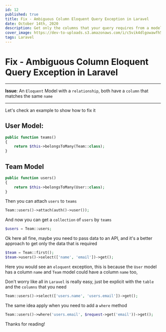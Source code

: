 ```yaml
---
id: 12
published: true
title: Fix - Ambiguous Column Eloquent Query Exception in Laravel
date: October 14th, 2020
description: Get only the columns that your query requires from a model, and it's relationship without issues
cover_image: https://dev-to-uploads.s3.amazonaws.com/i/c5vik4dlgowawfh51h6t.png
tags: Laravel
---
```


# Fix - Ambiguous Column Eloquent Query Exception in Laravel

***
**Issue**: An `Eloquent` Model with a `relationship`, both have a `column` that matches the same `name`
***

Let's check an example to show how to fix it

## User Model:

```php
public function teams()
{
    return $this->belongsToMany(Team::class);
}
``` 

## Team Model

```php
public function users()
{
    return $this->belongsToMany(User::class);
}
```

Then you can attach `users` to `teams`

```php
Team::users()->attach(auth()->user());
```

And now you can get a `collection` of `users` by `teams`

```php
$users = Team::users;
```

Ok here all fine, maybe you need to pass data to an API, 
and it's a better approach to get only the data that is required

```php
$team = Team::first();
$team->users()->select(['name', 'email'])->get();
```

Here you would see an `eloquent` exception, this is because the `User` model has a column `name` 
and `Team` model could have a column `name` too, 


Don't worry like all in `Laravel` is really easy, just be explicit with the `table` and the `columns` that you need

```php
Team::users()->select(['users.name', 'users.email'])->get();
```

The same idea apply when you need to add a `where` method

```php
Team::users()->where('users.email', $request->get('email'))->get();
```

Thanks for reading!
